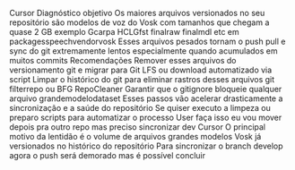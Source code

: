 Cursor
Diagnóstico objetivo
Os maiores arquivos versionados no seu repositório são modelos de voz do Vosk com tamanhos que chegam a quase 2 GB exemplo Gcarpa HCLGfst finalraw finalmdl etc em packagesspeechvendorvosk Esses arquivos pesados tornam o push pull e sync do git extremamente lentos especialmente quando acumulados em muitos commits
Recomendações
 Remover esses arquivos do versionamento git e migrar para Git LFS ou download automatizado via script
 Limpar o histórico do git para eliminar rastros desses arquivos git filterrepo ou BFG RepoCleaner
 Garantir que o gitignore bloqueie qualquer arquivo grandemodelodataset
Esses passos vão acelerar drasticamente a sincronização e a saúde do repositório Se quiser executo a limpeza ou preparo scripts para automatizar o processo
User
faça isso
eu vou mover depois pra outro repo mas preciso sincronizar dev
Cursor
O principal motivo da lentidão é o volume de arquivos grandes modelos Vosk já versionados no histórico do repositório Para sincronizar o branch develop agora o push será demorado mas é possível concluir